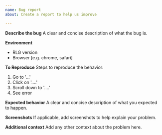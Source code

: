 ```yaml
---
name: Bug report
about: Create a report to help us improve

---
```


**Describe the bug**
A clear and concise description of what the bug is.

**Environment**
- RLG version
- Browser [e.g. chrome, safari]

**To Reproduce**
Steps to reproduce the behavior:
1. Go to '...'
2. Click on '....'
3. Scroll down to '....'
4. See error

**Expected behavior**
A clear and concise description of what you expected to happen.

**Screenshots**
If applicable, add screenshots to help explain your problem.

**Additional context**
Add any other context about the problem here.
